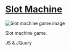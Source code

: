 # <a href="http://fialkiewicz.pl/slot-machine">Slot Machine</a>
![Slot machine game image](http://fialkiewicz.pl/img/projects/slot-machine.jpg)

Slot machine game.

JS & JQuery
